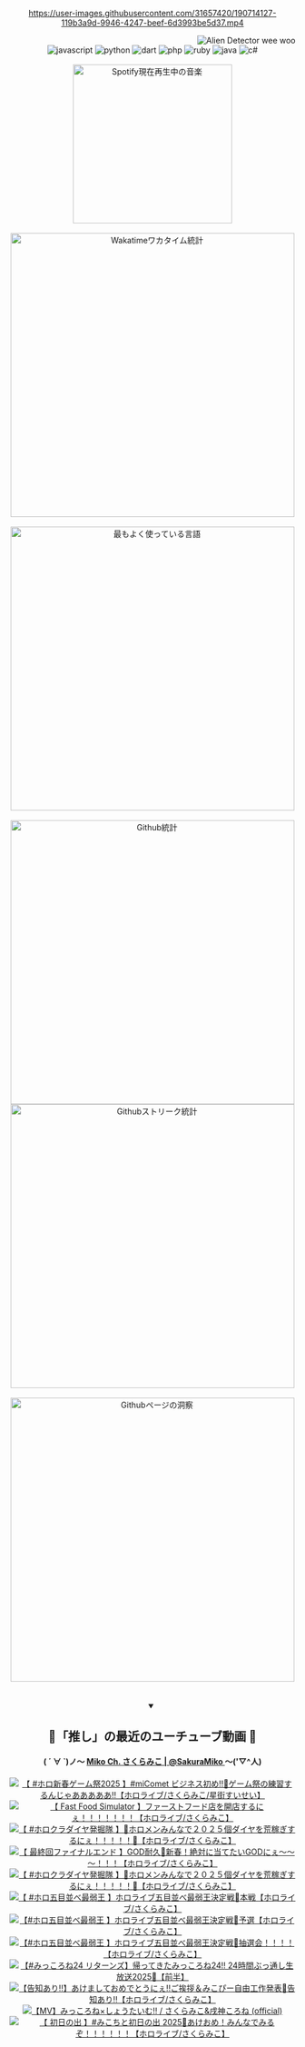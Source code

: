 <!-- START: HERO IMAGE GIF ////////// ////////// ////////// -->
<!-- <img src="@/../assets/img/gaming/ghost-of-tsushima.gif" width="100%"  alt="nellyXinwei's Hero Gif Image"/> -->
<!-- END: HERO IMAGE GIF ////////// ////////// ////////// -->

<div align="center" >  
  
<!-- START:ワンピース 第1015話「ルフィはRED ROCを使う」 -->
<https://user-images.githubusercontent.com/31657420/190714127-119b3a9d-9946-4247-beef-6d3993be5d37.mp4>
<!-- END:ワンピース 第1015話「ルフィはRED ROCを使う」 -->

<!-- START:VISITOR COUNTER -->
<div width="100%" align="right">
<img src="https://komarev.com/ghpvc/?username=nellyXinwei&label=🛸&color=grey&style=for-the-badge&labelcolor=ffffff" alt="Alien Detector wee woo"/>
</div>
<!-- END:VISITOR COUNTER -->

<!-- START: PROGRAMMING LANGUAGES -->
<!-- 色彩 Color Scheme:
#961E3A, #8A0D42, #5A0640, #4F265E, #2B355A, #3E759B, #CC4246,
#BB2649, #AD1052, #700750, #633075, #364270, #4E92C2, #FF5357
Sauce: https://www.webcreatorbox.com/inspiration/pantone-2023
-->

<img src="https://img.shields.io/badge/javascript%20-%23BB2649.svg?&style=for-the-badge&logo=javascript&logoColor=white&labelColor=961E3A" alt="javascript"/>
<img src="https://img.shields.io/badge/python%20-%23AD1052.svg?&style=for-the-badge&logo=python&logoColor=white&labelColor=8A0D42" alt="python" />
<img src="https://img.shields.io/badge/dart%20-%23700750.svg?&style=for-the-badge&logo=dart&logoColor=white&labelColor=5A0640" alt="dart"/>
<img src="https://img.shields.io/badge/php%20-%23633075.svg?&style=for-the-badge&logo=php&logoColor=white&labelColor=4F265E" alt="php"/>
<img src="https://img.shields.io/badge/ruby%20-%23364270.svg?&style=for-the-badge&logo=ruby&logoColor=white&labelColor=2B355A" alt="ruby"/>
<img src="https://img.shields.io/badge/java%20-%234E92C2.svg?&style=for-the-badge&logo=openjdk&logoColor=white&labelColor=3E759B" alt="java"/>
<img src="https://img.shields.io/badge/c%23-%23FF5357.svg?style=for-the-badge&logo=c-sharp&logoColor=white&labelColor=CC4246" alt="c#"/>  
<!-- END: PROGRAMMING LANGUAGES -->

<br>
<br>

<!-- START: MUSIC STATUS -->
  <!-- <a href="https://newojima-gsrs-20220114.vercel.app/api/now-playing?open">
    <img src="https://newojima-gsrs-20220114.vercel.app/api/now-playing" alt="Spotify現在再生中の音楽">
  </a> -->
  <img src="https://newojima-grss-20230114.vercel.app/api/spotify?border_color=transparent" alt="Spotify現在再生中の音楽" width="280px">
<!-- END: MUSIC STATUS -->

<br>
<br>

<!-- START: GITHUB STATUS -->
<!-- 色彩 Color Scheme:  #BB2649, #AD1052, #700750, #633075 -->
<img align="center" src="https://newojima-grs-20230109.vercel.app/api/wakatime?username=njtalba5127&layout=compact&langs_count=10&locale=ja&hide_title=false&title_color=fff&hide_border=true&text_color=fff&bg_color=BB2649,BB2649,633075,633075&hide=other,css,html,bash,xml,git%20config,makefile,properties,yaml,markdown,text,json,jsx" alt="Wakatimeワカタイム統計" width="500px"/>

<br>
<br>

<!-- 色彩 Color Scheme:  #633075, #364270, #4E92C2 -->
  <img align="center" src="https://newojima-grs-20230109.vercel.app/api/top-langs?username=njtalba5127&layout=compact&text_color=fff&icon_color=fff&hide_border=true&&locale=ja&hide_title=false&title_color=fff&include_all_commits=true&card_width=445&langs_count=11&hide=c%23,powershell,shaderlab,hlsl,makefile,jupyter%20notebook,python,html,css,shell,batchfile,less,liquid,hack,scss&bg_color=4F265E,633075,4E92C2" alt="最もよく使っている言語" width="500px"/>

<br>
<br>

<!-- 色彩 Color Scheme:  #4E92C2, #FF5357 -->
  <img align="center" src="https://newojima-grs-20230109.vercel.app/api?username=njtalba5127&rank_icon=github&show_icons=true&&locale=ja&title_color=fff&text_color=fff&icon_color=fff&hide_border=true&hide_title=false&count_private=true&include_all_commits=true&card_width=495&disable_animations=true&bg_color=4E92C2,4E92C2,FF5357" alt="Github統計" width="500px"/>

<br>

<img align="center" src="https://streak-stats.demolab.com?user=njtalba5127&theme=dark&hide_border=true&locale=ja&ring=BB2649&stroke=222222&background=151515&sideLabels=BB2649&currStreakLabel=ffffff&border=BB2649&fire=FF5357&currStreakNum=ffffff&sideNums=FF5357&dates=ffffff" alt="Githubストリーク統計" width="500px"/>

<br>
<br>

  <img align="center" width="500px" src="@/../assets/img/page-insights.svg" alt="Githubページの洞察"/>
  
</div>
<!-- END: GITHUB STATUS -->

<br>
<br>

<div align="center">
<details open>
  <summary>

  </summary>

  <h2 align="center">🌸「推し」の最近のユーチューブ動画 🌸</h2>
  <h4>
  ( ´ ∀ `)ノ～ 
  <a href="https://www.youtube.com/@SakuraMiko">Miko Ch. さくらみこ | @SakuraMiko
  </a>
   ～('▽^人)
  </h4>

  <!-- BEGIN YOUTUBE-CARDS -->
<a href="https://www.youtube.com/watch?v=HnVda5y3yN0"><img src="https://ytcards.demolab.com/?id=HnVda5y3yN0&title=%E3%80%90+%23%E3%83%9B%E3%83%AD%E6%96%B0%E6%98%A5%E3%82%B2%E3%83%BC%E3%83%A0%E7%A5%AD2025+%E3%80%91%23miComet+%E3%83%93%E3%82%B8%E3%83%8D%E3%82%B9%E5%88%9D%E3%82%81%E2%80%BC%F0%9F%8E%8D%E3%82%B2%E3%83%BC%E3%83%A0%E7%A5%AD%E3%81%AE%E7%B7%B4%E7%BF%92%E3%81%99%E3%82%8B%E3%82%93%E3%81%98%E3%82%83%E3%81%82%E3%81%82%E3%81%82%E3%81%82%E3%81%82%E2%80%BC%E3%80%90%E3%83%9B%E3%83%AD%E3%83%A9%E3%82%A4%E3%83%96%2F%E3%81%95%E3%81%8F%E3%82%89%E3%81%BF%E3%81%93%2F%E6%98%9F%E8%A1%97%E3%81%99%E3%81%84%E3%81%9B%E3%81%84%E3%80%91&lang=ja&timestamp=1736492138&background_color=%230d1117&title_color=%23ffffff&stats_color=%23dedede&max_title_lines=1&width=187&border_radius=5&duration=0" alt="【 #ホロ新春ゲーム祭2025 】#miComet ビジネス初め‼🎍ゲーム祭の練習するんじゃあああああ‼【ホロライブ/さくらみこ/星街すいせい】" title="【 #ホロ新春ゲーム祭2025 】#miComet ビジネス初め‼🎍ゲーム祭の練習するんじゃあああああ‼【ホロライブ/さくらみこ/星街すいせい】"></a>
<a href="https://www.youtube.com/watch?v=YX1pfEzSY8A"><img src="https://ytcards.demolab.com/?id=YX1pfEzSY8A&title=%E3%80%90+Fast+Food+Simulator+%E3%80%91%E3%83%95%E3%82%A1%E3%83%BC%E3%82%B9%E3%83%88%E3%83%95%E3%83%BC%E3%83%89%E5%BA%97%E3%82%92%E9%96%8B%E5%BA%97%E3%81%99%E3%82%8B%E3%81%AB%E3%81%87%EF%BC%81%EF%BC%81%EF%BC%81%EF%BC%81%EF%BC%81%EF%BC%81%EF%BC%81%E3%80%90%E3%83%9B%E3%83%AD%E3%83%A9%E3%82%A4%E3%83%96%2F%E3%81%95%E3%81%8F%E3%82%89%E3%81%BF%E3%81%93%E3%80%91&lang=ja&timestamp=1736428755&background_color=%230d1117&title_color=%23ffffff&stats_color=%23dedede&max_title_lines=1&width=187&border_radius=5&duration=7486" alt="【 Fast Food Simulator 】ファーストフード店を開店するにぇ！！！！！！！【ホロライブ/さくらみこ】" title="【 Fast Food Simulator 】ファーストフード店を開店するにぇ！！！！！！！【ホロライブ/さくらみこ】"></a>
<a href="https://www.youtube.com/watch?v=4xRbzyHDTrA"><img src="https://ytcards.demolab.com/?id=4xRbzyHDTrA&title=%E3%80%90+%23%E3%83%9B%E3%83%AD%E3%82%AF%E3%83%A9%E3%83%80%E3%82%A4%E3%83%A4%E7%99%BA%E6%8E%98%E9%9A%8A+%E3%80%91%F0%9F%92%8E%E3%83%9B%E3%83%AD%E3%83%A1%E3%83%B3%E3%81%BF%E3%82%93%E3%81%AA%E3%81%A7%EF%BC%92%EF%BC%90%EF%BC%92%EF%BC%95%E5%80%8B%E3%83%80%E3%82%A4%E3%83%A4%E3%82%92%E8%8D%92%E7%A8%BC%E3%81%8E%E3%81%99%E3%82%8B%E3%81%AB%E3%81%87%EF%BC%81%EF%BC%81%EF%BC%81%EF%BC%81%EF%BC%81%F0%9F%92%8E%E3%80%90%E3%83%9B%E3%83%AD%E3%83%A9%E3%82%A4%E3%83%96%2F%E3%81%95%E3%81%8F%E3%82%89%E3%81%BF%E3%81%93%E3%80%91&lang=ja&timestamp=1736352656&background_color=%230d1117&title_color=%23ffffff&stats_color=%23dedede&max_title_lines=1&width=187&border_radius=5&duration=13268" alt="【 #ホロクラダイヤ発掘隊 】💎ホロメンみんなで２０２５個ダイヤを荒稼ぎするにぇ！！！！！💎【ホロライブ/さくらみこ】" title="【 #ホロクラダイヤ発掘隊 】💎ホロメンみんなで２０２５個ダイヤを荒稼ぎするにぇ！！！！！💎【ホロライブ/さくらみこ】"></a>
<a href="https://www.youtube.com/watch?v=h38Fnb6KuC0"><img src="https://ytcards.demolab.com/?id=h38Fnb6KuC0&title=%E3%80%90+%E6%9C%80%E7%B5%82%E5%9B%9E%E3%83%95%E3%82%A1%E3%82%A4%E3%83%8A%E3%83%AB%E3%82%A8%E3%83%B3%E3%83%89+%E3%80%91GOD%E8%80%90%E4%B9%85%F0%9F%8E%B0%E6%96%B0%E6%98%A5%EF%BC%81%E7%B5%B6%E5%AF%BE%E3%81%AB%E5%BD%93%E3%81%A6%E3%81%9F%E3%81%84GOD%E3%81%AB%E3%81%87%EF%BD%9E%EF%BD%9E%EF%BD%9E%EF%BC%81%EF%BC%81%EF%BC%81%E3%80%90%E3%83%9B%E3%83%AD%E3%83%A9%E3%82%A4%E3%83%96%2F%E3%81%95%E3%81%8F%E3%82%89%E3%81%BF%E3%81%93%E3%80%91&lang=ja&timestamp=1736338581&background_color=%230d1117&title_color=%23ffffff&stats_color=%23dedede&max_title_lines=1&width=187&border_radius=5&duration=7299" alt="【 最終回ファイナルエンド 】GOD耐久🎰新春！絶対に当てたいGODにぇ～～～！！！【ホロライブ/さくらみこ】" title="【 最終回ファイナルエンド 】GOD耐久🎰新春！絶対に当てたいGODにぇ～～～！！！【ホロライブ/さくらみこ】"></a>
<a href="https://www.youtube.com/watch?v=YvR18f335Fg"><img src="https://ytcards.demolab.com/?id=YvR18f335Fg&title=%E3%80%90+%23%E3%83%9B%E3%83%AD%E3%82%AF%E3%83%A9%E3%83%80%E3%82%A4%E3%83%A4%E7%99%BA%E6%8E%98%E9%9A%8A+%E3%80%91%F0%9F%92%8E%E3%83%9B%E3%83%AD%E3%83%A1%E3%83%B3%E3%81%BF%E3%82%93%E3%81%AA%E3%81%A7%EF%BC%92%EF%BC%90%EF%BC%92%EF%BC%95%E5%80%8B%E3%83%80%E3%82%A4%E3%83%A4%E3%82%92%E8%8D%92%E7%A8%BC%E3%81%8E%E3%81%99%E3%82%8B%E3%81%AB%E3%81%87%EF%BC%81%EF%BC%81%EF%BC%81%EF%BC%81%EF%BC%81%F0%9F%92%8E%E3%80%90%E3%83%9B%E3%83%AD%E3%83%A9%E3%82%A4%E3%83%96%2F%E3%81%95%E3%81%8F%E3%82%89%E3%81%BF%E3%81%93%E3%80%91&lang=ja&timestamp=1736179260&background_color=%230d1117&title_color=%23ffffff&stats_color=%23dedede&max_title_lines=1&width=187&border_radius=5&duration=16996" alt="【 #ホロクラダイヤ発掘隊 】💎ホロメンみんなで２０２５個ダイヤを荒稼ぎするにぇ！！！！！💎【ホロライブ/さくらみこ】" title="【 #ホロクラダイヤ発掘隊 】💎ホロメンみんなで２０２５個ダイヤを荒稼ぎするにぇ！！！！！💎【ホロライブ/さくらみこ】"></a>
<a href="https://www.youtube.com/watch?v=2aOA-Y6B1zU"><img src="https://ytcards.demolab.com/?id=2aOA-Y6B1zU&title=%E3%80%90+%23%E3%83%9B%E3%83%AD%E4%BA%94%E7%9B%AE%E4%B8%A6%E3%81%B9%E6%9C%80%E5%BC%B1%E7%8E%8B+%E3%80%91%E3%83%9B%E3%83%AD%E3%83%A9%E3%82%A4%E3%83%96%E4%BA%94%E7%9B%AE%E4%B8%A6%E3%81%B9%E6%9C%80%E5%BC%B1%E7%8E%8B%E6%B1%BA%E5%AE%9A%E6%88%A6%F0%9F%8E%8D%E6%9C%AC%E6%88%A6%E3%80%90%E3%83%9B%E3%83%AD%E3%83%A9%E3%82%A4%E3%83%96%2F%E3%81%95%E3%81%8F%E3%82%89%E3%81%BF%E3%81%93%E3%80%91&lang=ja&timestamp=1736084654&background_color=%230d1117&title_color=%23ffffff&stats_color=%23dedede&max_title_lines=1&width=187&border_radius=5&duration=5755" alt="【 #ホロ五目並べ最弱王 】ホロライブ五目並べ最弱王決定戦🎍本戦【ホロライブ/さくらみこ】" title="【 #ホロ五目並べ最弱王 】ホロライブ五目並べ最弱王決定戦🎍本戦【ホロライブ/さくらみこ】"></a>
<a href="https://www.youtube.com/watch?v=a08PClSQWMs"><img src="https://ytcards.demolab.com/?id=a08PClSQWMs&title=%E3%80%90%23%E3%83%9B%E3%83%AD%E4%BA%94%E7%9B%AE%E4%B8%A6%E3%81%B9%E6%9C%80%E5%BC%B1%E7%8E%8B+%E3%80%91%E3%83%9B%E3%83%AD%E3%83%A9%E3%82%A4%E3%83%96%E4%BA%94%E7%9B%AE%E4%B8%A6%E3%81%B9%E6%9C%80%E5%BC%B1%E7%8E%8B%E6%B1%BA%E5%AE%9A%E6%88%A6%F0%9F%8E%8D%E4%BA%88%E9%81%B8%E3%80%90%E3%83%9B%E3%83%AD%E3%83%A9%E3%82%A4%E3%83%96%2F%E3%81%95%E3%81%8F%E3%82%89%E3%81%BF%E3%81%93%E3%80%91&lang=ja&timestamp=1736068959&background_color=%230d1117&title_color=%23ffffff&stats_color=%23dedede&max_title_lines=1&width=187&border_radius=5&duration=11191" alt="【#ホロ五目並べ最弱王 】ホロライブ五目並べ最弱王決定戦🎍予選【ホロライブ/さくらみこ】" title="【#ホロ五目並べ最弱王 】ホロライブ五目並べ最弱王決定戦🎍予選【ホロライブ/さくらみこ】"></a>
<a href="https://www.youtube.com/watch?v=FzOkSyYnTCA"><img src="https://ytcards.demolab.com/?id=FzOkSyYnTCA&title=%E3%80%90%23%E3%83%9B%E3%83%AD%E4%BA%94%E7%9B%AE%E4%B8%A6%E3%81%B9%E6%9C%80%E5%BC%B1%E7%8E%8B+%E3%80%91%E3%83%9B%E3%83%AD%E3%83%A9%E3%82%A4%E3%83%96%E4%BA%94%E7%9B%AE%E4%B8%A6%E3%81%B9%E6%9C%80%E5%BC%B1%E7%8E%8B%E6%B1%BA%E5%AE%9A%E6%88%A6%F0%9F%8E%8D%E6%8A%BD%E9%81%B8%E4%BC%9A%EF%BC%81%EF%BC%81%EF%BC%81%EF%BC%81%E3%80%90%E3%83%9B%E3%83%AD%E3%83%A9%E3%82%A4%E3%83%96%2F%E3%81%95%E3%81%8F%E3%82%89%E3%81%BF%E3%81%93%E3%80%91&lang=ja&timestamp=1735999782&background_color=%230d1117&title_color=%23ffffff&stats_color=%23dedede&max_title_lines=1&width=187&border_radius=5&duration=9966" alt="【#ホロ五目並べ最弱王 】ホロライブ五目並べ最弱王決定戦🎍抽選会！！！！【ホロライブ/さくらみこ】" title="【#ホロ五目並べ最弱王 】ホロライブ五目並べ最弱王決定戦🎍抽選会！！！！【ホロライブ/さくらみこ】"></a>
<a href="https://www.youtube.com/watch?v=E_MsO2AzNWE"><img src="https://ytcards.demolab.com/?id=E_MsO2AzNWE&title=%E3%80%90%23%E3%81%BF%E3%81%A3%E3%81%93%E3%82%8D%E3%81%AD24+%E3%83%AA%E3%82%BF%E3%83%BC%E3%83%B3%E3%82%BA%E3%80%91%E5%B8%B0%E3%81%A3%E3%81%A6%E3%81%8D%E3%81%9F%E3%81%BF%E3%81%A3%E3%81%93%E3%82%8D%E3%81%AD24%21%21+24%E6%99%82%E9%96%93%E3%81%B6%E3%81%A3%E9%80%9A%E3%81%97%E7%94%9F%E6%94%BE%E9%80%812025%F0%9F%8E%8D%E3%80%90%E5%89%8D%E5%8D%8A%E3%80%91&lang=ja&timestamp=1735856742&background_color=%230d1117&title_color=%23ffffff&stats_color=%23dedede&max_title_lines=1&width=187&border_radius=5&duration=42612" alt="【#みっころね24 リターンズ】帰ってきたみっころね24!! 24時間ぶっ通し生放送2025🎍【前半】" title="【#みっころね24 リターンズ】帰ってきたみっころね24!! 24時間ぶっ通し生放送2025🎍【前半】"></a>
<a href="https://www.youtube.com/watch?v=S-FIuBHFhbU"><img src="https://ytcards.demolab.com/?id=S-FIuBHFhbU&title=%E3%80%90%E5%91%8A%E7%9F%A5%E3%81%82%E3%82%8A%E2%80%BC%E3%80%91%E3%81%82%E3%81%91%E3%81%BE%E3%81%97%E3%81%A6%E3%81%8A%E3%82%81%E3%81%A7%E3%81%A8%E3%81%86%E3%81%AB%E3%81%87%E2%80%BC%E3%81%94%E6%8C%A8%E6%8B%B6%EF%BC%86%E3%81%BF%E3%81%93%E3%81%B4%E3%83%BC%E8%87%AA%E7%94%B1%E5%B7%A5%E4%BD%9C%E7%99%BA%E8%A1%A8%F0%9F%8C%B8%E5%91%8A%E7%9F%A5%E3%81%82%E3%82%8A%E2%80%BC%E3%80%90%E3%83%9B%E3%83%AD%E3%83%A9%E3%82%A4%E3%83%96%2F%E3%81%95%E3%81%8F%E3%82%89%E3%81%BF%E3%81%93%E3%80%91&lang=ja&timestamp=1735746356&background_color=%230d1117&title_color=%23ffffff&stats_color=%23dedede&max_title_lines=1&width=187&border_radius=5&duration=9087" alt="【告知あり‼】あけましておめでとうにぇ‼ご挨拶＆みこぴー自由工作発表🌸告知あり‼【ホロライブ/さくらみこ】" title="【告知あり‼】あけましておめでとうにぇ‼ご挨拶＆みこぴー自由工作発表🌸告知あり‼【ホロライブ/さくらみこ】"></a>
<a href="https://www.youtube.com/watch?v=5OtgLEKKC_Y"><img src="https://ytcards.demolab.com/?id=5OtgLEKKC_Y&title=%E3%80%90MV%E3%80%91%E3%81%BF%E3%81%A3%E3%81%93%E3%82%8D%E3%81%AD%C3%97%E3%81%97%E3%82%87%E3%81%86%E3%81%9F%E3%81%84%E3%82%80%21%21+%2F+%E3%81%95%E3%81%8F%E3%82%89%E3%81%BF%E3%81%93%26%E6%88%8C%E7%A5%9E%E3%81%93%E3%82%8D%E3%81%AD+%28official%29&lang=ja&timestamp=1735732806&background_color=%230d1117&title_color=%23ffffff&stats_color=%23dedede&max_title_lines=1&width=187&border_radius=5&duration=299" alt="【MV】みっころね×しょうたいむ!! / さくらみこ&戌神ころね (official)" title="【MV】みっころね×しょうたいむ!! / さくらみこ&戌神ころね (official)"></a>
<a href="https://www.youtube.com/watch?v=NDfliNBq4UA"><img src="https://ytcards.demolab.com/?id=NDfliNBq4UA&title=%E3%80%90+%E5%88%9D%E6%97%A5%E3%81%AE%E5%87%BA+%E3%80%91%23%E3%81%BF%E3%81%93%E3%81%A1%E3%81%A8%E5%88%9D%E6%97%A5%E3%81%AE%E5%87%BA+2025%F0%9F%8E%8D%E3%81%82%E3%81%91%E3%81%8A%E3%82%81%EF%BC%81%E3%81%BF%E3%82%93%E3%81%AA%E3%81%A7%E3%81%BF%E3%82%8B%E3%81%9E%EF%BC%81%EF%BC%81%EF%BC%81%EF%BC%81%EF%BC%81%EF%BC%81%E3%80%90%E3%83%9B%E3%83%AD%E3%83%A9%E3%82%A4%E3%83%96%2F%E3%81%95%E3%81%8F%E3%82%89%E3%81%BF%E3%81%93%E3%80%91&lang=ja&timestamp=1735688027&background_color=%230d1117&title_color=%23ffffff&stats_color=%23dedede&max_title_lines=1&width=187&border_radius=5&duration=8671" alt="【 初日の出 】#みこちと初日の出 2025🎍あけおめ！みんなでみるぞ！！！！！！【ホロライブ/さくらみこ】" title="【 初日の出 】#みこちと初日の出 2025🎍あけおめ！みんなでみるぞ！！！！！！【ホロライブ/さくらみこ】"></a>
<!-- END YOUTUBE-CARDS -->

</div>
  
</details>
